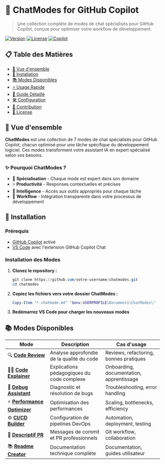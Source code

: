 # 🤖 ChatModes for GitHub Copilot

> Une collection complète de modes de chat spécialisés pour GitHub Copilot, conçue pour optimiser votre workflow de développement.

[![Version](https://img.shields.io/badge/version-1.0.0-blue.svg)](https://github.com/user/chatmodes)
[![License](https://img.shields.io/badge/license-MIT-green.svg)](LICENSE)
[![Copilot](https://img.shields.io/badge/GitHub-Copilot-000000.svg?logo=github)](https://github.com/features/copilot)

## 📋 Table des Matières

- [🎯 Vue d'ensemble](#-vue-densemble)
- [🚀 Installation](#-installation)
- [📚 Modes Disponibles](#-modes-disponibles)
- [⚡ Usage Rapide](#-usage-rapide)
- [📖 Guide Détaillé](#-guide-détaillé)
- [🛠️ Configuration](#️-configuration)
- [🤝 Contribution](#-contribution)
- [📄 License](#-license)

## 🎯 Vue d'ensemble

**ChatModes** est une collection de 7 modes de chat spécialisés pour GitHub Copilot, chacun optimisé pour une tâche spécifique du développement logiciel. Ces modes transforment votre assistant IA en expert spécialisé selon vos besoins.

### ✨ Pourquoi ChatModes ?

- 🎯 **Spécialisation** - Chaque mode est expert dans son domaine
- ⚡ **Productivité** - Responses contextuelles et précises
- 🧠 **Intelligence** - Accès aux outils appropriés pour chaque tâche
- 🔄 **Workflow** - Intégration transparente dans votre processus de développement

## 🚀 Installation

### Prérequis

- [GitHub Copilot](https://github.com/features/copilot) activé
- [VS Code](https://code.visualstudio.com/) avec l'extension GitHub Copilot Chat

### Installation des Modes

1. **Clonez le repository :**
   ```powershell
   git clone https://github.com/votre-username/chatmodes.git
   cd chatmodes

2. **Copiez les fichiers vers votre dossier ChatModes :**
    ```powershell
    Copy-Item "*.chatmode.md" "$env:USERPROFILE\Documents\ChatModes\"

3. **Redémarrez VS Code pour charger les nouveaux modes**

## 📚 Modes Disponibles

| Mode | Description | Cas d'usage |
|------|-------------|-------------|
| 🔍 **[Code Review](#-code-review)** | Analyse approfondie de la qualité du code | Reviews, refactoring, bonnes pratiques |
| 👨‍🏫 **[Code Explainer](#-code-explainer)** | Explications pédagogiques du code complexe | Onboarding, documentation, apprentissage |
| 🐛 **[Debug Assistant](#-debug-assistant)** | Diagnostic et résolution de bugs | Troubleshooting, error handling |
| ⚡ **[Performance Optimizer](#-performance-optimizer)** | Optimisation des performances | Scaling, bottlenecks, efficiency |
| ⚙️ **[CI/CD Builder](#️-cicd-builder)** | Configuration de pipelines DevOps | Automation, deployment, testing |
| 💬 **[Descriptif PR](#-descriptif-pr)** | Messages de commit et PR professionnels | Git workflow, collaboration |
| 📚 **[Readme Creator](#-readme-creator)** | Documentation technique complète | Documentation, guides utilisateur |